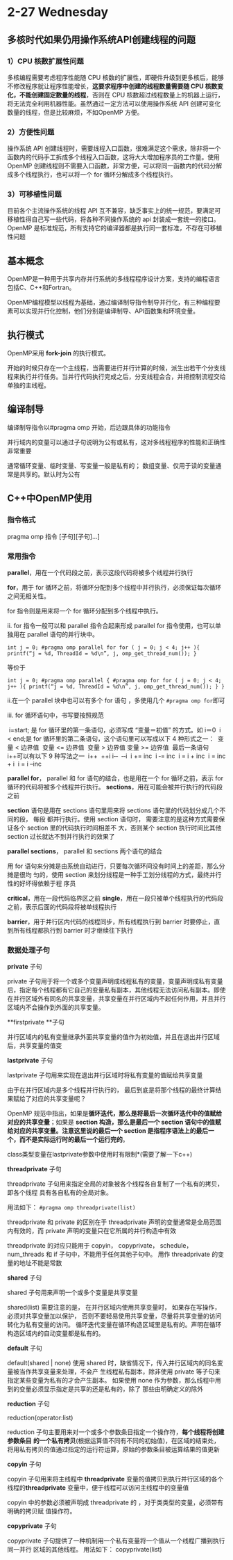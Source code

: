 # 2-27 Wednesday

## 多核时代如果仍用操作系统API创建线程的问题

### 1）CPU 核数扩展性问题 

多核编程需要考虑程序性能随 CPU 核数的扩展性，即硬件升级到更多核后，能够不修改程序就让程序性能增长，**这要求程序中创建的线程数量需要随 CPU 核数变化，不能创建固定数量的线程**，否则在 CPU 核数超过线程数量上的机器上运行，将无法完全利用机器性能。虽然通过一定方法可以使用操作系统 API 创建可变化数量的线程，但是比较麻烦，不如OpenMP 方便。 

### 2）方便性问题 

操作系统 API 创建线程时，需要线程入口函数，很难满足这个需求，除非将一个函数内的代码手工拆成多个线程入口函数，这将大大增加程序员的工作量。使用 OpenMP 创建线程则不需要入口函数，非常方便，可以将同一函数内的代码分解成多个线程执行，也可以将一个 for 循环分解成多个线程执行。 

### 3）可移植性问题 

目前各个主流操作系统的线程 API 互不兼容，缺乏事实上的统一规范，要满足可移植性得自己写一些代码，将各种不同操作系统的 api 封装成一套统一的接口。 OpenMP 是标准规范，所有支持它的编译器都是执行同一套标准，不存在可移植性问题 

## 基本概念

OpenMP是一种用于共享内存并行系统的多线程程序设计方案，支持的编程语言包括C、C++和Fortran。

OpenMP编程模型以线程为基础，通过编译制导指令制导并行化，有三种编程要素可以实现并行化控制，他们分别是编译制导、API函数集和环境变量。

## 执行模式

OpenMP采用 **fork-join** 的执行模式。

开始的时候只存在一个主线程，当需要进行并行计算的时候，派生出若干个分支线程来执行并行任务。当并行代码执行完成之后，分支线程会合，并把控制流程交给单独的主线程。

## 编译制导

编译制导指令以#pragma omp 开始，后边跟具体的功能指令



并行域内的变量可以通过子句说明为公有或私有，这对多线程程序的性能和正确性非常重要

通常循环变量、临时变量、写变量一般是私有的；
数组变量、仅用于读的变量通常是共享的。默认时为公有 

## C++中OpenMP使用

### 指令格式

pragma omp 指令 \[子句][子句]...]

### 常用指令

**parallel**，用在一个代码段之前，表示这段代码将被多个线程并行执行 

**for**，用于 for 循环之前，将循环分配到多个线程中并行执行，必须保证每次循环之间无相关性。

for 指令则是用来将一个 for 循环分配到多个线程中执行。 

ii. for 指令一般可以和 parallel 指令合起来形成 parallel for 指令使用，也可以单独用在 parallel 语句的并行块中。

`int j = 0;
#pragma omp parallel for
for ( j = 0; j < 4; j++ ){
printf(“j = %d, ThreadId = %d\n”, j, omp_get_thread_num());
} `

等价于

`int j = 0;
#pragma omp parallel
{
#pragma omp for
	for ( j = 0; j < 4; j++ ){
		printf(“j = %d, ThreadId = %d\n”, j, omp_get_thread_num());
	}
} `

ii.在一个 parallel 块中也可以有多个 for 语句 ，多使用几个 `#pragma omp for`即可

iii. for 循环语句中，书写要按照规范

​	i=start; 是 for 循环里的第一条语句，必须写成 “变量＝初值” 的方式。如 i＝0
​	i < end;是 for 循环里的第二条语句，这个语句里可以写成以下 4 种形式之一：
​	变量 < 边界值
​	变量 <= 边界值
​	变量 > 边界值
​	变量 >= 边界值
​	最后一条语句 i++可以有以下 9 种写法之一
​	i++
​	++i
​	i‐‐
​	‐‐i
​	i += inc
​	i ‐= inc
​	i = i + inc
​	i = inc + i
​	i = i –inc 

**parallel for**， parallel 和 for 语句的结合，也是用在一个 for 循环之前，表示 for 循环的代码将被多个线程并行执行。
**sections**，用在可能会被并行执行的代码段之前

**section** 语句是用在 sections 语句里用来将 sections 语句里的代码划分成几个不同的段， 每段
都并行执行。使用 section 语句时， 需要注意的是这种方式需要保证各个 section 里的代码执行时间相差不
大，否则某个 section 执行时间比其他 section 过长就达不到并行执行的效果了 

**parallel sections**， parallel 和 sections 两个语句的结合

用 for 语句来分摊是由系统自动进行，只要每次循环间没有时间上的差距，那么分摊是很均
匀的，使用 section 来划分线程是一种手工划分线程的方式，最终并行性的好坏得依赖于程
序员 

**critical**，用在一段代码临界区之前
**single**，用在一段只被单个线程执行的代码段之前，表示后面的代码段将被单线程执行 

**barrier**，用于并行区内代码的线程同步，所有线程执行到 barrier 时要停止，直到所有线程都执行到 barrier 时才继续往下执行 

### 数据处理子句

**private** 子句 

private 子句用于将一个或多个变量声明成线程私有的变量，变量声明成私有变量后，指定每个线程都有它自己的变量私有副本，其他线程无法访问私有副本。即使在并行区域外有同名的共享变量，共享变量在并行区域内不起任何作用，并且并行区域内不会操作到外面的共享变量。 

**firstprivate **子句

并行区域内的私有变量继承外面共享变量的值作为初始值，并且在退出并行区域后，共享变量的值变 

**lastprivate** 子句

lastprivate 子句用来实现在退出并行区域时将私有变量的值赋给共享变量 

由于在并行区域内是多个线程并行执行的， 最后到底是将那个线程的最终计算结果赋给了对应的共享变量呢？ 

OpenMP 规范中指出，如果是**循环迭代，那么是将最后一次循环迭代中的值赋给对应的共享变量**；如果是 **section 构造，那么是最后一个 section 语句中的值赋给对应的共享变量。注意这里说的最后一个 section 是指程序语法上的最后一个，而不是实际运行时的最后一个运行完的**。 

class类型变量在lastprivate参数中使用时有限制*(需要了解一下c++)

**threadprivate** 子句

threadprivate 子句用来指定全局的对象被各个线程各自复制了一个私有的拷贝，即各个线程
具有各自私有的全局对象。 

用法如下：
`#pragma omp threadprivate(list)`

threadprivate 和 private 的区别在于 threadprivate 声明的变量通常是全局范围内有效的，而
private 声明的变量只在它所属的并行构造中有效 

threadprivate 的对应只能用于 copyin， copyprivate， schedule， num_threads 和 if 子句中，不能用于任何其他子句中。
用作 threadprivate 的变量的地址不能是常数 

**shared** 子句

shared 子句用来声明一个或多个变量是共享变量 

shared(list)
需要注意的是， 在并行区域内使用共享变量时， 如果存在写操作， 必须对共享变量加以保护，
否则不要轻易使用共享变量，尽量将共享变量的访问转化为私有变量的访问。
循环迭代变量在循环构造区域里是私有的。声明在循环构造区域内的自动变量都是私有的。 

**default** 子句 

default(shared | none)
使用 shared 时，缺省情况下，传入并行区域内的同名变量被当作共享变量来处理，不会产
生线程私有副本，除非使用 private 等子句来指定某些变量为私有的才会产生副本。
如果使用 none 作为参数，那么线程中用到的变量必须显示指定是共享的还是私有的，除了
那些由明确定义的除外 

**reduction** 子句

reduction(operator:list) 

reduction 子句主要用来对一个或多个参数条目指定一个操作符，**每个线程将创建参数条目**
**的一个私有拷贝**(根据运算值不同有不同的初始值)，在区域的结束处，将用私有拷贝的值通过指定的运行符运算，原始的参数条目被运算结果的值更新 

**copyin** 子句

copyin 子句用来将主线程中 **threadprivate** 变量的值拷贝到执行并行区域的各个线程的**threadprivate** 变量中，便于线程可以访问主线程中的变量值 

copyin 中的参数必须被声明成 threadprivate 的 ，对于类类型的变量，必须带有明确的拷贝赋
值操作符。 

**copyprivate** 子句

copyprivate 子句提供了一种机制用一个私有变量将一个值从一个线程广播到执行同一并行
区域的其他线程。
用法如下：
copyprivate(list) 

